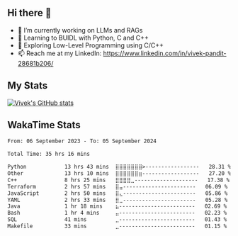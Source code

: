 ## Hi there 👋

- 🔭 I’m currently working on LLMs and RAGs
- 🌱 Learning to BUIDL with Python, C and C++ 
- 🤔 Exploring Low-Level Programming using C/C++  
- 📫 Reach me at my LinkedIn: https://www.linkedin.com/in/vivek-pandit-28681b206/

## My Stats
[![Vivek's GitHub stats](https://github-readme-stats.vercel.app/api?username=ipanditi&show_icons=true&theme=dark)](https://ipanditi.github.io/)

## WakaTime Stats
<!--START_SECTION:waka-->

```txt
From: 06 September 2023 - To: 05 September 2024

Total Time: 35 hrs 16 mins

Python            13 hrs 43 mins  ⣿⣿⣿⣿⣿⣿⣿>-----------------   28.31 %
Other             13 hrs 10 mins  ⣿⣿⣿⣿⣿⣿⣶------------------   27.20 %
C++               8 hrs 25 mins   ⣿⣿⣿⣿⣀--------------------   17.38 %
Terraform         2 hrs 57 mins   ⣿⣤-----------------------   06.09 %
JavaScript        2 hrs 50 mins   ⣿⣄-----------------------   05.86 %
YAML              2 hrs 33 mins   ⣿⣀-----------------------   05.28 %
Java              1 hr 18 mins    ⣦------------------------   02.69 %
Bash              1 hr 4 mins     ⣤------------------------   02.23 %
SQL               41 mins         ⣀------------------------   01.43 %
Makefile          33 mins         ⣀------------------------   01.15 %
```

<!--END_SECTION:waka-->


